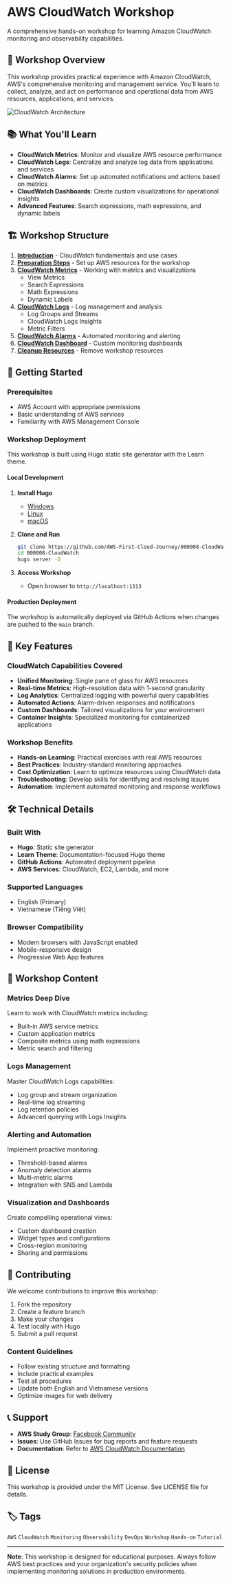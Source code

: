 # AWS CloudWatch Workshop

A comprehensive hands-on workshop for learning Amazon CloudWatch monitoring and observability capabilities.

## 🎯 Workshop Overview

This workshop provides practical experience with Amazon CloudWatch, AWS's comprehensive monitoring and management service. You'll learn to collect, analyze, and act on performance and operational data from AWS resources, applications, and services.

![CloudWatch Architecture](/static/images/architecture.png)

## 📚 What You'll Learn

- **CloudWatch Metrics**: Monitor and visualize AWS resource performance
- **CloudWatch Logs**: Centralize and analyze log data from applications and services
- **CloudWatch Alarms**: Set up automated notifications and actions based on metrics
- **CloudWatch Dashboards**: Create custom visualizations for operational insights
- **Advanced Features**: Search expressions, math expressions, and dynamic labels

## 🏗️ Workshop Structure

1. **[Introduction](content/1-introduction)** - CloudWatch fundamentals and use cases
2. **[Preparation Steps](content/2-preparatory-steps)** - Set up AWS resources for the workshop
3. **[CloudWatch Metrics](content/3-cloud-watch-metric)** - Working with metrics and visualizations
   - View Metrics
   - Search Expressions
   - Math Expressions
   - Dynamic Labels
4. **[CloudWatch Logs](content/4-cloud-watch-logs)** - Log management and analysis
   - Log Groups and Streams
   - CloudWatch Logs Insights
   - Metric Filters
5. **[CloudWatch Alarms](content/5-cloud-watch-alarm)** - Automated monitoring and alerting
6. **[CloudWatch Dashboard](content/6-cloud-watch-dashboard)** - Custom monitoring dashboards
7. **[Cleanup Resources](content/7-clean-up-resources)** - Remove workshop resources

## 🚀 Getting Started

### Prerequisites

- AWS Account with appropriate permissions
- Basic understanding of AWS services
- Familiarity with AWS Management Console

### Workshop Deployment

This workshop is built using Hugo static site generator with the Learn theme.

#### Local Development

1. **Install Hugo**
   - [Windows](https://gohugo.io/installation/windows/)
   - [Linux](https://gohugo.io/installation/linux/)
   - [macOS](https://gohugo.io/installation/macos/)

2. **Clone and Run**
   ```bash
   git clone https://github.com/AWS-First-Cloud-Journey/000008-CloudWatch.git
   cd 000008-CloudWatch
   hugo server -D
   ```

3. **Access Workshop**
   - Open browser to `http://localhost:1313`

#### Production Deployment

The workshop is automatically deployed via GitHub Actions when changes are pushed to the `main` branch.

## 🌟 Key Features

### CloudWatch Capabilities Covered

- **Unified Monitoring**: Single pane of glass for AWS resources
- **Real-time Metrics**: High-resolution data with 1-second granularity
- **Log Analytics**: Centralized logging with powerful query capabilities
- **Automated Actions**: Alarm-driven responses and notifications
- **Custom Dashboards**: Tailored visualizations for your environment
- **Container Insights**: Specialized monitoring for containerized applications

### Workshop Benefits

- **Hands-on Learning**: Practical exercises with real AWS resources
- **Best Practices**: Industry-standard monitoring approaches
- **Cost Optimization**: Learn to optimize resources using CloudWatch data
- **Troubleshooting**: Develop skills for identifying and resolving issues
- **Automation**: Implement automated monitoring and response workflows

## 🛠️ Technical Details

### Built With

- **Hugo**: Static site generator
- **Learn Theme**: Documentation-focused Hugo theme
- **GitHub Actions**: Automated deployment pipeline
- **AWS Services**: CloudWatch, EC2, Lambda, and more

### Supported Languages

- English (Primary)
- Vietnamese (Tiếng Việt)

### Browser Compatibility

- Modern browsers with JavaScript enabled
- Mobile-responsive design
- Progressive Web App features

## 📖 Workshop Content

### Metrics Deep Dive
Learn to work with CloudWatch metrics including:
- Built-in AWS service metrics
- Custom application metrics
- Composite metrics using math expressions
- Metric search and filtering

### Logs Management
Master CloudWatch Logs capabilities:
- Log group and stream organization
- Real-time log streaming
- Log retention policies
- Advanced querying with Logs Insights

### Alerting and Automation
Implement proactive monitoring:
- Threshold-based alarms
- Anomaly detection alarms
- Multi-metric alarms
- Integration with SNS and Lambda

### Visualization and Dashboards
Create compelling operational views:
- Custom dashboard creation
- Widget types and configurations
- Cross-region monitoring
- Sharing and permissions

## 🤝 Contributing

We welcome contributions to improve this workshop:

1. Fork the repository
2. Create a feature branch
3. Make your changes
4. Test locally with Hugo
5. Submit a pull request

### Content Guidelines

- Follow existing structure and formatting
- Include practical examples
- Test all procedures
- Update both English and Vietnamese versions
- Optimize images for web delivery

## 📞 Support

- **AWS Study Group**: [Facebook Community](https://www.facebook.com/groups/awsstudygroupfcj/)
- **Issues**: Use GitHub Issues for bug reports and feature requests
- **Documentation**: Refer to [AWS CloudWatch Documentation](https://docs.aws.amazon.com/cloudwatch/)

## 📄 License

This workshop is provided under the MIT License. See LICENSE file for details.

## 🏷️ Tags

`AWS` `CloudWatch` `Monitoring` `Observability` `DevOps` `Workshop` `Hands-on` `Tutorial`

---

**Note**: This workshop is designed for educational purposes. Always follow AWS best practices and your organization's security policies when implementing monitoring solutions in production environments.
